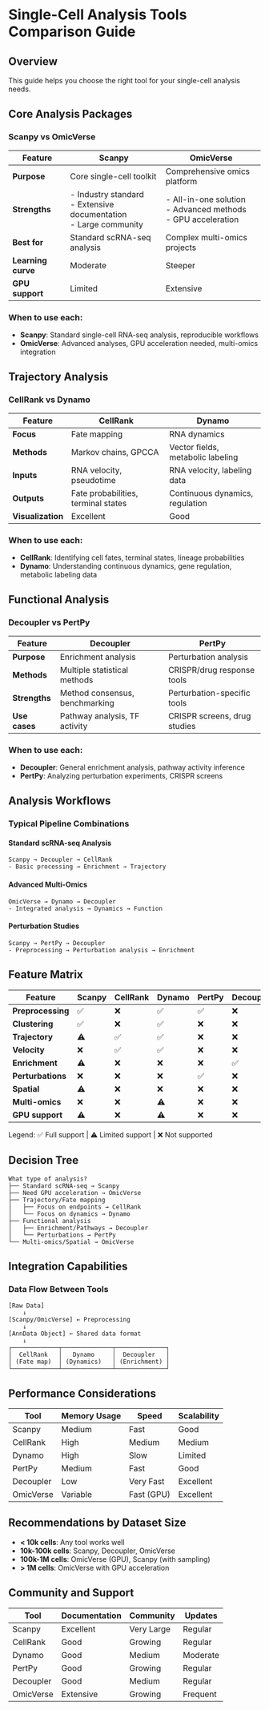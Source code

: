 # Single-Cell Analysis Tools Comparison Guide

## Overview

This guide helps you choose the right tool for your single-cell analysis needs.

## Core Analysis Packages

### Scanpy vs OmicVerse

| Feature | Scanpy | OmicVerse |
|---------|--------|-----------|
| **Purpose** | Core single-cell toolkit | Comprehensive omics platform |
| **Strengths** | - Industry standard<br>- Extensive documentation<br>- Large community | - All-in-one solution<br>- Advanced methods<br>- GPU acceleration |
| **Best for** | Standard scRNA-seq analysis | Complex multi-omics projects |
| **Learning curve** | Moderate | Steeper |
| **GPU support** | Limited | Extensive |

### When to use each:
- **Scanpy**: Standard single-cell RNA-seq analysis, reproducible workflows
- **OmicVerse**: Advanced analyses, GPU acceleration needed, multi-omics integration

## Trajectory Analysis

### CellRank vs Dynamo

| Feature | CellRank | Dynamo |
|---------|----------|--------|
| **Focus** | Fate mapping | RNA dynamics |
| **Methods** | Markov chains, GPCCA | Vector fields, metabolic labeling |
| **Inputs** | RNA velocity, pseudotime | RNA velocity, labeling data |
| **Outputs** | Fate probabilities, terminal states | Continuous dynamics, regulation |
| **Visualization** | Excellent | Good |

### When to use each:
- **CellRank**: Identifying cell fates, terminal states, lineage probabilities
- **Dynamo**: Understanding continuous dynamics, gene regulation, metabolic labeling data

## Functional Analysis

### Decoupler vs PertPy

| Feature | Decoupler | PertPy |
|---------|-----------|--------|
| **Purpose** | Enrichment analysis | Perturbation analysis |
| **Methods** | Multiple statistical methods | CRISPR/drug response tools |
| **Strengths** | Method consensus, benchmarking | Perturbation-specific tools |
| **Use cases** | Pathway analysis, TF activity | CRISPR screens, drug studies |

### When to use each:
- **Decoupler**: General enrichment analysis, pathway activity inference
- **PertPy**: Analyzing perturbation experiments, CRISPR screens

## Analysis Workflows

### Typical Pipeline Combinations

#### Standard scRNA-seq Analysis
```
Scanpy → Decoupler → CellRank
- Basic processing → Enrichment → Trajectory
```

#### Advanced Multi-Omics
```
OmicVerse → Dynamo → Decoupler
- Integrated analysis → Dynamics → Function
```

#### Perturbation Studies
```
Scanpy → PertPy → Decoupler
- Preprocessing → Perturbation analysis → Enrichment
```

## Feature Matrix

| Feature | Scanpy | CellRank | Dynamo | PertPy | Decoupler | OmicVerse |
|---------|--------|----------|--------|--------|-----------|-----------|
| **Preprocessing** | ✅ | ❌ | ✅ | ✅ | ❌ | ✅ |
| **Clustering** | ✅ | ❌ | ✅ | ❌ | ❌ | ✅ |
| **Trajectory** | ⚠️ | ✅ | ✅ | ❌ | ❌ | ✅ |
| **Velocity** | ❌ | ✅ | ✅ | ❌ | ❌ | ✅ |
| **Enrichment** | ⚠️ | ❌ | ❌ | ❌ | ✅ | ✅ |
| **Perturbations** | ❌ | ❌ | ❌ | ✅ | ❌ | ⚠️ |
| **Spatial** | ⚠️ | ❌ | ❌ | ❌ | ❌ | ✅ |
| **Multi-omics** | ❌ | ❌ | ⚠️ | ❌ | ❌ | ✅ |
| **GPU support** | ⚠️ | ❌ | ⚠️ | ❌ | ❌ | ✅ |

Legend: ✅ Full support | ⚠️ Limited support | ❌ Not supported

## Decision Tree

```
What type of analysis?
├── Standard scRNA-seq → Scanpy
├── Need GPU acceleration → OmicVerse
├── Trajectory/Fate mapping
│   ├── Focus on endpoints → CellRank
│   └── Focus on dynamics → Dynamo
├── Functional analysis
│   ├── Enrichment/Pathways → Decoupler
│   └── Perturbations → PertPy
└── Multi-omics/Spatial → OmicVerse
```

## Integration Capabilities

### Data Flow Between Tools

```
[Raw Data]
    ↓
[Scanpy/OmicVerse] ← Preprocessing
    ↓
[AnnData Object] ← Shared data format
    ↓
┌─────────────┬──────────────┬──────────────┐
│  CellRank   │   Dynamo     │  Decoupler   │
│ (Fate map)  │ (Dynamics)   │ (Enrichment) │
└─────────────┴──────────────┴──────────────┘
```

## Performance Considerations

| Tool | Memory Usage | Speed | Scalability |
|------|--------------|-------|-------------|
| Scanpy | Medium | Fast | Good |
| CellRank | High | Medium | Medium |
| Dynamo | High | Slow | Limited |
| PertPy | Medium | Fast | Good |
| Decoupler | Low | Very Fast | Excellent |
| OmicVerse | Variable | Fast (GPU) | Excellent |

## Recommendations by Dataset Size

- **< 10k cells**: Any tool works well
- **10k-100k cells**: Scanpy, Decoupler, OmicVerse
- **100k-1M cells**: OmicVerse (GPU), Scanpy (with sampling)
- **> 1M cells**: OmicVerse with GPU acceleration

## Community and Support

| Tool | Documentation | Community | Updates |
|------|---------------|-----------|---------|
| Scanpy | Excellent | Very Large | Regular |
| CellRank | Good | Growing | Regular |
| Dynamo | Good | Medium | Moderate |
| PertPy | Good | Growing | Regular |
| Decoupler | Good | Medium | Regular |
| OmicVerse | Extensive | Growing | Frequent |